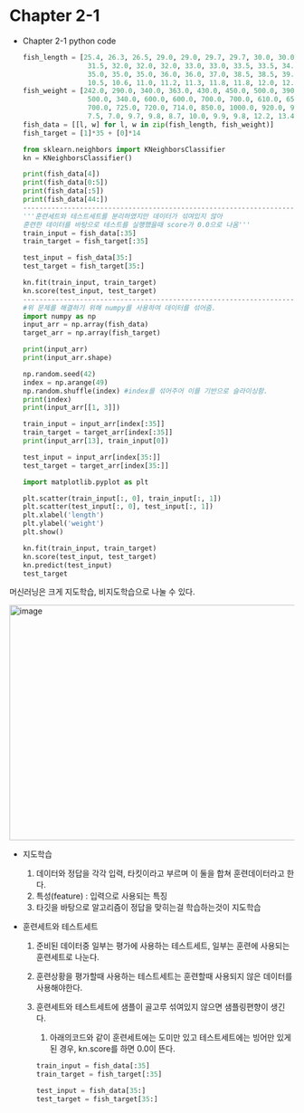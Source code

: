 # Chapter 2-1

- Chapter 2-1 python code
    
    ```python
    fish_length = [25.4, 26.3, 26.5, 29.0, 29.0, 29.7, 29.7, 30.0, 30.0, 30.7, 31.0, 31.0,
                    31.5, 32.0, 32.0, 32.0, 33.0, 33.0, 33.5, 33.5, 34.0, 34.0, 34.5, 35.0,
                    35.0, 35.0, 35.0, 36.0, 36.0, 37.0, 38.5, 38.5, 39.5, 41.0, 41.0, 9.8,
                    10.5, 10.6, 11.0, 11.2, 11.3, 11.8, 11.8, 12.0, 12.2, 12.4, 13.0, 14.3, 15.0]
    fish_weight = [242.0, 290.0, 340.0, 363.0, 430.0, 450.0, 500.0, 390.0, 450.0, 500.0, 475.0, 500.0,
                    500.0, 340.0, 600.0, 600.0, 700.0, 700.0, 610.0, 650.0, 575.0, 685.0, 620.0, 680.0,
                    700.0, 725.0, 720.0, 714.0, 850.0, 1000.0, 920.0, 955.0, 925.0, 975.0, 950.0, 6.7,
                    7.5, 7.0, 9.7, 9.8, 8.7, 10.0, 9.9, 9.8, 12.2, 13.4, 12.2, 19.7, 19.9]
    fish_data = [[l, w] for l, w in zip(fish_length, fish_weight)]
    fish_target = [1]*35 + [0]*14
    
    from sklearn.neighbors import KNeighborsClassifier
    kn = KNeighborsClassifier()
    
    print(fish_data[4])
    print(fish_data[0:5])
    print(fish_data[:5])
    print(fish_data[44:])
    --------------------------------------------------------------------------------------
    '''훈련세트와 테스트세트를 분리하였지만 데이터가 섞여있지 않아 
    훈련한 데이터를 바탕으로 테스트를 실행했을때 score가 0.0으로 나옴'''
    train_input = fish_data[:35]
    train_target = fish_target[:35]
    
    test_input = fish_data[35:]
    test_target = fish_target[35:]
    
    kn.fit(train_input, train_target)
    kn.score(test_input, test_target)
    --------------------------------------------------------------------------------------
    #위 문제를 해결하기 위해 numpy를 사용하여 데이터를 섞어줌.
    import numpy as np
    input_arr = np.array(fish_data)
    target_arr = np.array(fish_target)
    
    print(input_arr)
    print(input_arr.shape)
    
    np.random.seed(42)
    index = np.arange(49)
    np.random.shuffle(index) #index를 섞어주어 이를 기반으로 슬라이싱함.
    print(index)
    print(input_arr[[1, 3]])
    
    train_input = input_arr[index[:35]]
    train_target = target_arr[index[:35]]
    print(input_arr[13], train_input[0])
    
    test_input = input_arr[index[35:]]
    test_target = target_arr[index[35:]]
    
    import matplotlib.pyplot as plt
    
    plt.scatter(train_input[:, 0], train_input[:, 1])
    plt.scatter(test_input[:, 0], test_input[:, 1])
    plt.xlabel('length')
    plt.ylabel('weight')
    plt.show()
    
    kn.fit(train_input, train_target)
    kn.score(test_input, test_target)
    kn.predict(test_input)
    test_target
    
    ```
    

머신러닝은 크게 지도학습, 비지도학습으로 나눌 수 있다.

<img width="800" height="416" alt="image" src="https://github.com/user-attachments/assets/c7c46f95-db9d-4370-a8d3-963fd4f80a14" />

- 지도학습
    1. 데이터와 정답을 각각 입력, 타킷이라고 부르며 이 둘을 합쳐 훈련데이터라고 한다.
    2. 특성(feature) : 입력으로 사용되는 특징
    3. 타깃을 바탕으로 알고리즘이 정답을 맞히는걸 학습하는것이 지도학습
    
- 훈련세트와 테스트세트
    1. 준비된 데이터중 일부는 평가에 사용하는 테스트세트, 일부는 훈련에 사용되는 훈련세트로 나눈다.
    2. 훈련상황을 평가할때 사용하는 테스트세트는 훈련할때 사용되지 않은 데이터를 사용해야한다.
    3. 훈련세트와 테스트세트에 샘플이 골고루 섞여있지 않으면 샘플링편향이 생긴다.
        1. 아래의코드와 같이 훈련세트에는 도미만 있고 테스트세트에는 빙어만 있게된 경우, kn.score를 하면 0.0이 뜬다.
         
        
         ```python
        train_input = fish_data[:35]
        train_target = fish_target[:35]
        
        test_input = fish_data[35:]
        test_target = fish_target[35:]
        ```
  
